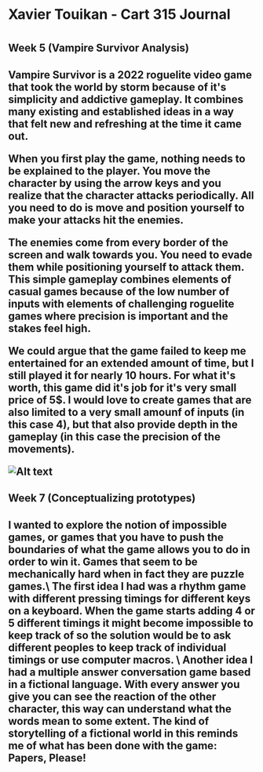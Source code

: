 <h1>Xavier Touikan - Cart 315 Journal<h1>
<h2> Week 5 (Vampire Survivor Analysis)<h2>

<p>
Vampire Survivor is a 2022 roguelite video game that took the world by storm because of it's simplicity and addictive gameplay.
It combines many existing and established ideas in a way that felt new and refreshing at the time it came out.

When you first play the game, nothing needs to be explained to the player. You move the character by using the arrow keys and
you realize that the character attacks periodically. All you need to do is move and position yourself to make your attacks hit the enemies.

The enemies come from every border of the screen and walk towards you. You need to evade them while positioning yourself to attack them.
This simple gameplay combines elements of casual games because of the low number of inputs with elements of challenging roguelite games
where precision is important and the stakes feel high.

We could argue that the game failed to keep me entertained for an extended amount of time, but I still played it for nearly 10 hours.
For what it's worth, this game did it's job for it's very small price of 5$. I would love to create games that are also limited to a
very small amounf of inputs (in this case 4), but that also provide depth in the gameplay (in this case the precision of the movements).
<p>
<img title="a title" alt="Alt text" src="https://github.com/mydigitaltears/CART_315/assets/25814675/c25743dc-b307-480d-a31e-db79892db78c">


<h2> Week 7 (Conceptualizing prototypes)<h2>

<p>
I wanted to explore the notion of impossible games, or games that you have to push the boundaries of what the game allows you to do in order to win it. Games that seem to be mechanically hard when in fact they are puzzle games.\
The first idea I had was a rhythm game with different pressing timings for different keys on a keyboard. When the game starts adding 4 or 5 different timings it might become impossible to keep track of so the solution would be to ask different peoples to keep track of individual timings or use computer macros.
\
Another idea I had a multiple answer conversation game based in a fictional language. With every answer you give you can see the reaction of the other character, this way can understand what the words mean to some extent. The kind of storytelling of a fictional world in this reminds me of what has been done with the game: Papers, Please!
<br>


<p>
